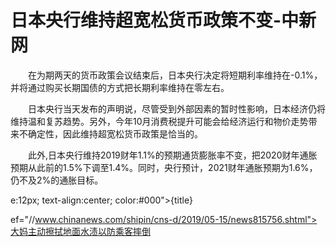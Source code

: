 # 日本央行维持超宽松货币政策不变-中新网

　　在为期两天的货币政策会议结束后，日本央行决定将短期利率维持在-0.1%，并将通过购买长期国债的方式把长期利率维持在零左右。

　　日本央行当天发布的声明说，尽管受到外部因素的暂时性影响，日本经济仍将维持温和复苏趋势。另外，今年10月消费税提升可能会给经济运行和物价走势带来不确定性，因此维持超宽松货币政策是恰当的。

　　此外,日本央行维持2019财年1.1%的预期通货膨胀率不变，把2020财年通胀预期从此前的1.5%下调至1.4%。同时，央行预计，2021财年通胀预期为1.6%，仍不及2%的通胀目标。

e:12px; text-align:center; color:#000">{title}

ef="//www.chinanews.com/shipin/cns-d/2019/05-15/news815756.shtml">大妈主动擦拭地面水渍以防乘客摔倒
